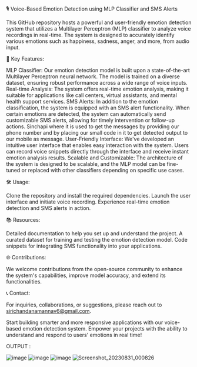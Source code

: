 🎙️ Voice-Based Emotion Detection using MLP Classifier and SMS Alerts


This GitHub repository hosts a powerful and user-friendly emotion detection system that utilizes a Multilayer Perceptron (MLP) classifier to analyze voice recordings in real-time.
The system is designed to accurately identify various emotions such as happiness, sadness, anger, and more, from audio input.

🚀 Key Features:

MLP Classifier: Our emotion detection model is built upon a state-of-the-art Multilayer Perceptron neural network. The model is trained on a diverse dataset, ensuring robust performance across a wide range of voice inputs.
Real-time Analysis: The system offers real-time emotion analysis, making it suitable for applications like call centers, virtual assistants, and mental health support services.
SMS Alerts: In addition to the emotion classification, the system is equipped with an SMS alert functionality. When certain emotions are detected, the system can automatically send customizable SMS alerts, allowing for timely intervention or follow-up actions. Sinchapi where it is used to get the messages  by providing our phone number  and by placing our small code in it to get detected output to our mobile as message.
User-Friendly Interface: We've developed an intuitive user interface that enables easy interaction with the system. Users can record voice snippets directly through the interface and receive instant emotion analysis results.
Scalable and Customizable: The architecture of the system is designed to be scalable, and the MLP model can be fine-tuned or replaced with other classifiers depending on specific use cases.

🛠️ Usage:

Clone the repository and install the required dependencies.
Launch the user interface and initiate voice recording.
Experience real-time emotion detection and SMS alerts in action.

📚 Resources:

Detailed documentation to help you set up and understand the project.
A curated dataset for training and testing the emotion detection model.
Code snippets for integrating SMS functionality into your applications.

🌐 Contributions:

We welcome contributions from the open-source community to enhance the system's capabilities, improve model accuracy, and extend its functionalities.

📞 Contact:

For inquiries, collaborations, or suggestions, please reach out to sirichandanamannav6@gmail.com.

Start building smarter and more responsive applications with our voice-based emotion detection system. Empower your projects with the ability to understand and respond to users' emotions in real time!

OUTPUT :

![image](https://github.com/Sirichandana7/VoiceBasedEmotionDetection/assets/83815075/ed4f330e-9fa0-4734-be59-fa7f082b6907)
![image](https://github.com/Sirichandana7/VoiceBasedEmotionDetection/assets/83815075/72cf900c-0043-4168-9f66-202068d285a0)
![image](https://github.com/Sirichandana7/VoiceBasedEmotionDetection/assets/83815075/de079f14-80eb-4e64-a8e3-b5e9dafbede9)
![Screenshot_20230831_000826](https://github.com/Sirichandana7/VoiceBasedEmotionDetection/assets/83815075/f7bbc622-7b6e-4498-bbb6-76b5e305da08) 





